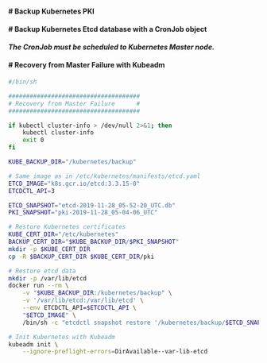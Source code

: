 #### # Backup Kubernetes PKI
#### # Backup Kubernetes Etcd database with a CronJob object

***The CronJob must be scheduled to Kubernetes Master node.***

#### # Recovery from Master Failure with Kubeadm

```sh
#/bin/sh

#####################################
# Recovery from Master Failure      #
#####################################

if kubectl cluster-info > /dev/null 2>&1; then
    kubectl cluster-info
    exit 0
fi

KUBE_BACKUP_DIR="/kubernetes/backup"

# Same image as in /etc/kubernetes/manifests/etcd.yaml
ETCD_IMAGE="k8s.gcr.io/etcd:3.3.15-0"
ETCDCTL_API=3

ETCD_SNAPSHOT="etcd-2019-11-28_05-52-20_UTC.db"
PKI_SNAPSHOT="pki-2019-11-28_05-04-06_UTC"

# Restore Kubernetes certificates
KUBE_CERT_DIR="/etc/kubernetes"
BACKUP_CERT_DIR="$KUBE_BACKUP_DIR/$PKI_SNAPSHOT"
mkdir -p $KUBE_CERT_DIR 
cp -R $BACKUP_CERT_DIR $KUBE_CERT_DIR/pki

# Restore etcd data
mkdir -p /var/lib/etcd
docker run --rm \
    -v "$KUBE_BACKUP_DIR:/kubernetes/backup" \
    -v '/var/lib/etcd:/var/lib/etcd' \
    --env ETCDCTL_API=$ETCDCTL_API \
    "$ETCD_IMAGE" \
    /bin/sh -c "etcdctl snapshot restore '/kubernetes/backup/$ETCD_SNAPSHOT'; mv /default.etcd/member/ /var/lib/etcd/"

# Init Kubernetes with Kubeadm
kubeadm init \
    --ignore-preflight-errors=DirAvailable--var-lib-etcd
```
